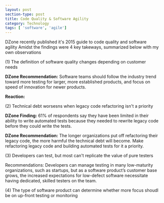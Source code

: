 ```yaml
---
layout: post
section-type: post
title: Code Quality & Software Agility
category: Technology
tags: [ 'software', 'agile']
---
```


DZone recently published it's 2015 guide to code quality and software agility
Amidst the findings were 4 key takeways, summarized below with my own observations

(1) The definition of software quality changes depending on customer needs

**DZone Recommendation:** Software teams should follow the industry trend toward more testing for larger, more established products, and focus on speed of innovation for newer products.

**Reaction:**

(2) Technical debt worsesns when legacy code refactoring isn't a priority

**DZone Finding:** 61% of respondents say they have been limited in their ability to write automated tests because they needed to rewrite legacy code before they could write the tests.

**DZone Recommendation:** The longer organizations put off refactoring their legacy code, the more harmful the technical debt will become. Make refactoring legacy code and building automated tests for it a priority. 

(3) Developers can test, but most can't replicate the value of pure testers

Recommendations: Developers can manage testing in many low-maturity organizations, such as startups, but as a software product’s customer base grows, the increased expectations for low-defect software necessitate having dedicated, skilled testers on the team. 

(4) The type of software product can determine whether more focus shoudl be on up-front testing or monitoring

